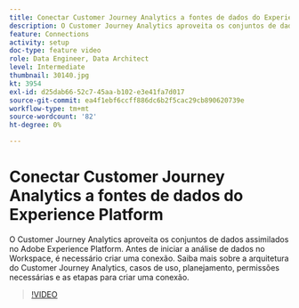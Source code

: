 ```yaml
---
title: Conectar Customer Journey Analytics a fontes de dados do Experience Platform
description: O Customer Journey Analytics aproveita os conjuntos de dados assimilados no Adobe Experience Platform. Antes de iniciar a análise de dados no Workspace, é necessário criar uma conexão.
feature: Connections
activity: setup
doc-type: feature video
role: Data Engineer, Data Architect
level: Intermediate
thumbnail: 30140.jpg
kt: 3954
exl-id: d25dab66-52c7-45aa-b102-e3e41fa7d017
source-git-commit: ea4f1ebf6ccff886dc6b2f5cac29cb890620739e
workflow-type: tm+mt
source-wordcount: '82'
ht-degree: 0%

---
```


# Conectar Customer Journey Analytics a fontes de dados do Experience Platform

O Customer Journey Analytics aproveita os conjuntos de dados assimilados no Adobe Experience Platform. Antes de iniciar a análise de dados no Workspace, é necessário criar uma conexão. Saiba mais sobre a arquitetura do Customer Journey Analytics, casos de uso, planejamento, permissões necessárias e as etapas para criar uma conexão.

>[!VIDEO](https://video.tv.adobe.com/v/30140/?quality=12&learn=on)
